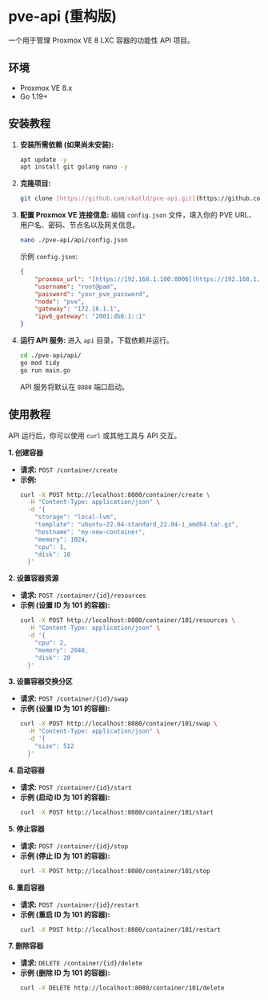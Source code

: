 # pve-api (重构版)

一个用于管理 Proxmox VE 8 LXC 容器的功能性 API 项目。

## 环境

* Proxmox VE 8.x
* Go 1.19+

## 安装教程

1.  **安装所需依赖 (如果尚未安装):**
    ```bash
    apt update -y
    apt install git golang nano -y
    ```
2.  **克隆项目:**
    ```bash
    git clone [https://github.com/xkatld/pve-api.git](https://github.com/xkatld/pve-api.git)
    ```
3.  **配置 Proxmox VE 连接信息:**
    编辑 `config.json` 文件，填入你的 PVE URL、用户名、密码、节点名以及网关信息。
    ```bash
    nano ./pve-api/api/config.json
    ```
    示例 `config.json`:
    ```json
    {
        "proxmox_url": "[https://192.168.1.100:8006](https://192.168.1.100:8006)",
        "username": "root@pam",
        "password": "your_pve_password",
        "node": "pve",
        "gateway": "172.16.1.1",
        "ipv6_gateway": "2001:db8:1::1"
    }
    ```
4.  **运行 API 服务:**
    进入 `api` 目录，下载依赖并运行。
    ```bash
    cd ./pve-api/api/
    go mod tidy
    go run main.go
    ```
    API 服务将默认在 `8080` 端口启动。

## 使用教程

API 运行后，你可以使用 `curl` 或其他工具与 API 交互。

**1. 创建容器**

* **请求:** `POST /container/create`
* **示例:**
    ```bash
    curl -X POST http://localhost:8080/container/create \
      -H "Content-Type: application/json" \
      -d '{
        "storage": "local-lvm",
        "template": "ubuntu-22.04-standard_22.04-1_amd64.tar.gz",
        "hostname": "my-new-container",
        "memory": 1024,
        "cpu": 1,
        "disk": 10
      }'
    ```

**2. 设置容器资源**

* **请求:** `POST /container/{id}/resources`
* **示例 (设置 ID 为 101 的容器):**
    ```bash
    curl -X POST http://localhost:8080/container/101/resources \
      -H "Content-Type: application/json" \
      -d '{
        "cpu": 2,
        "memory": 2048,
        "disk": 20
      }'
    ```

**3. 设置容器交换分区**

* **请求:** `POST /container/{id}/swap`
* **示例 (设置 ID 为 101 的容器):**
    ```bash
    curl -X POST http://localhost:8080/container/101/swap \
      -H "Content-Type: application/json" \
      -d '{
        "size": 512
      }'
    ```

**4. 启动容器**

* **请求:** `POST /container/{id}/start`
* **示例 (启动 ID 为 101 的容器):**
    ```bash
    curl -X POST http://localhost:8080/container/101/start
    ```

**5. 停止容器**

* **请求:** `POST /container/{id}/stop`
* **示例 (停止 ID 为 101 的容器):**
    ```bash
    curl -X POST http://localhost:8080/container/101/stop
    ```

**6. 重启容器**

* **请求:** `POST /container/{id}/restart`
* **示例 (重启 ID 为 101 的容器):**
    ```bash
    curl -X POST http://localhost:8080/container/101/restart
    ```

**7. 删除容器**

* **请求:** `DELETE /container/{id}/delete`
* **示例 (删除 ID 为 101 的容器):**
    ```bash
    curl -X DELETE http://localhost:8080/container/101/delete
    ```
